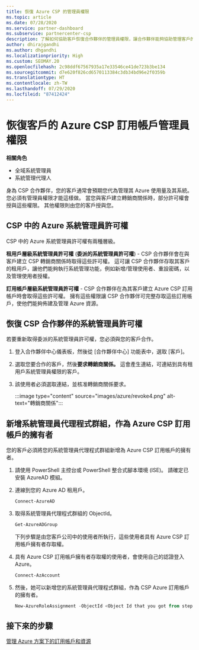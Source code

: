 ```yaml
---
title: 恢復 Azure CSP 的管理員權限
ms.topic: article
ms.date: 07/28/2020
ms.service: partner-dashboard
ms.subservice: partnercenter-csp
description: 了解如何協助客戶恢復合作夥伴的管理員權限，讓合作夥伴能夠協助管理客戶的 Azure CSP 訂用帳戶。
author: dhirajgandhi
ms.author: dhgandhi
ms.localizationpriority: High
ms.custom: SEOMAY.20
ms.openlocfilehash: 2c98ddf67567935a17e33546ce41de723b3be134
ms.sourcegitcommit: d7e620f826cd6570113384c3db34bd96e2f0359b
ms.translationtype: HT
ms.contentlocale: zh-TW
ms.lasthandoff: 07/29/2020
ms.locfileid: "87412424"
---
```

# <a name="reinstate-admin-privileges-for-a-customers-azure-csp-subscriptions"></a>恢復客戶的 Azure CSP 訂用帳戶管理員權限  

**相關角色**

- 全域系統管理員
- 系統管理代理人

身為 CSP 合作夥伴，您的客戶通常會預期您代為管理其 Azure 使用量及其系統。 您必須有管理員權限才能這樣做。 當您與客戶建立轉銷商關係時，部分許可權會授與這些權限。 其他權限則由您的客戶授與您。

## <a name="admin-privileges-for-azure-in-csp"></a>CSP 中的 Azure 系統管理員許可權

CSP 中的 Azure 系統管理員許可權有兩種層級。

**租用戶層級系統管理員許可權** (**委派的系統管理員許可權**) - CSP 合作夥伴會在與客戶建立 CSP 轉銷商關係時取得這些許可權。 這可讓 CSP 合作夥伴存取其客戶的租用戶，讓他們能夠執行系統管理功能，例如新增/管理使用者、重設密碼，以及管理使用者授權。

**訂用帳戶層級系統管理員許可權** - CSP 合作夥伴在為其客戶建立 Azure CSP 訂用帳戶時會取得這些許可權。 擁有這些權限讓 CSP 合作夥伴可完整存取這些訂用帳戶，使他們能夠佈建及管理 Azure 資源。

## <a name="reinstate-csp-partners-admin-privileges"></a>恢復 CSP 合作夥伴的系統管理員許可權

若要重新取得委派的系統管理員許可權，您必須與您的客戶合作。

1. 登入合作夥伴中心儀表板，然後從 [合作夥伴中心] 功能表中，選取 [客戶]。

2. 選取您要合作的客戶，然後**要求轉銷商關係。** 這會產生連結，可連結到具有租用戶系統管理員權限的客戶。

3. 該使用者必須選取連結，並核准轉銷商關係要求。

   :::image type="content" source="images/azure/revoke4.png" alt-text="轉銷商關係":::

## <a name="adding-the-admin-agents-group-as-an-owner-for-the-azure-csp-subscription"></a>新增系統管理員代理程式群組，作為 Azure CSP 訂用帳戶的擁有者

您的客戶必須將您的系統管理員代理程式群組新增為 Azure CSP 訂用帳戶的擁有者。

1. 請使用 PowerShell 主控台或 PowerShell 整合式腳本環境 (ISE)。 請確定已安裝 AzureAD 模組。

2. 連線到您的 Azure AD 租用戶。

   ```powershell
   Connect-AzureAD
   ```

3. 取得系統管理員代理程式群組的 ObjectId。

   ```powershell
   Get-AzureADGroup
   ```
   下列步驟是由您客戶公司中的使用者所執行，這些使用者具有 Azure CSP 訂用帳戶擁有者存取權。

4. 具有 Azure CSP 訂用帳戶擁有者存取權的使用者，會使用自己的認證登入 Azure。

   ```powershell
   Connect-AzAccount
   ```

5. 然後，她可以新增您的系統管理員代理程式群組，作為 CSP Azure 訂用帳戶的擁有者。

    ```powershell
    New-AzureRoleAssignment -ObjectId <Object Id that you got from step 3> -RoleDefinitionName Owner -Scope "/subscriptions/<SubscriptionId of CSP subscription>"
    ```

## <a name="next-steps"></a>接下來的步驟

[管理 Azure 方案下的訂用帳戶和資源](azure-plan-manage.md)
